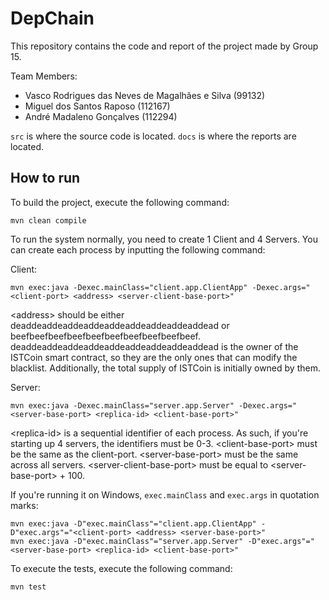 # DepChain

This repository contains the code and report of the project made by Group 15.

Team Members:
- Vasco Rodrigues das Neves de Magalhães e Silva (99132)
- Miguel dos Santos Raposo (112167)
- André Madaleno Gonçalves (112294)

``src`` is where the source code is located. ``docs`` is where the reports are located.


## How to run

To build the project, execute the following command:
```shell
mvn clean compile
```

To run the system normally, you need to create 1 Client and 4 Servers. You can create each process by inputting the following command:

Client:
```shell
mvn exec:java -Dexec.mainClass="client.app.ClientApp" -Dexec.args="<client-port> <address> <server-client-base-port>"
```
\<address\> should be either deaddeaddeaddeaddeaddeaddeaddeaddeaddead or beefbeefbeefbeefbeefbeefbeefbeefbeefbeef.
deaddeaddeaddeaddeaddeaddeaddeaddeaddead is the owner of the ISTCoin smart contract, so they are the only ones that can modify the blacklist. Additionally, the total supply of ISTCoin is initially owned by them.

Server:
```shell
mvn exec:java -Dexec.mainClass="server.app.Server" -Dexec.args="<server-base-port> <replica-id> <client-base-port>"
```

\<replica-id\> is a sequential identifier of each process. As such, if you're starting up 4 servers, the identifiers must be 0-3.
\<client-base-port\> must be the same as the client-port.
\<server-base-port\> must be the same across all servers.
\<server-client-base-port\> must be equal to \<server-base-port\> + 100.

If you're running it on Windows, ``exec.mainClass`` and ``exec.args`` in quotation marks:
```shell
mvn exec:java -D"exec.mainClass"="client.app.ClientApp" -D"exec.args"="<client-port> <address> <server-base-port>"
mvn exec:java -D"exec.mainClass"="server.app.Server" -D"exec.args"="<server-base-port> <replica-id> <client-base-port>"
```

To execute the tests, execute the following command:
```shell
mvn test
```